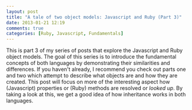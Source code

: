```yaml
---
layout: post
title: "A tale of two object models: Javascript and Ruby (Part 3)"
date: 2013-01-21 12:19
comments: true
categories: [Ruby, Javascript, Fundamentals]
---
```


This is part 3 of my series of posts that explore the Javascript and Ruby object models. The goal of this series is to introduce the fundamental concepts
of both languages by demonstrating their similarities and differences. If you haven't already, I recommend you check out parts one and two
which attempt to describe what objects are and how they are created. This post will focus on more of the interesting aspect how (Javascript) properties
or (Ruby) methods are resolved or *looked up*. By taking a look at this, we get a good idea of how inheritance works in both languages.

<!-- more -->


